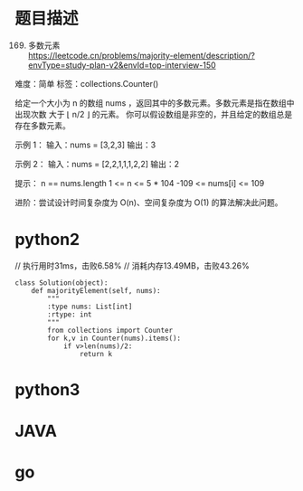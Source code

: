 # 题目描述

169. 多数元素  
https://leetcode.cn/problems/majority-element/description/?envType=study-plan-v2&envId=top-interview-150  

难度：简单
标签：collections.Counter()

给定一个大小为 n 的数组 nums ，返回其中的多数元素。多数元素是指在数组中出现次数 大于 ⌊ n/2 ⌋ 的元素。
你可以假设数组是非空的，并且给定的数组总是存在多数元素。

示例 1：
输入：nums = [3,2,3]
输出：3

示例 2：
输入：nums = [2,2,1,1,1,2,2]
输出：2

提示：
n == nums.length
1 <= n <= 5 * 104
-109 <= nums[i] <= 109

进阶：尝试设计时间复杂度为 O(n)、空间复杂度为 O(1) 的算法解决此问题。

# python2

// 执行用时31ms，击败6.58%
// 消耗内存13.49MB，击败43.26%
```
class Solution(object):
    def majorityElement(self, nums):
        """
        :type nums: List[int]
        :rtype: int
        """
        from collections import Counter
        for k,v in Counter(nums).items():
            if v>len(nums)/2:
                return k
```

# python3 

# JAVA

# go
